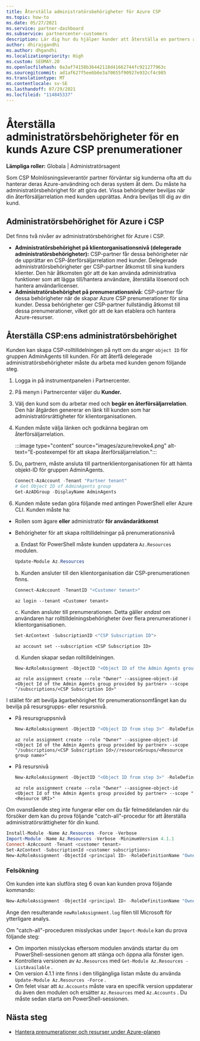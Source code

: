 ```yaml
---
title: Återställa administratörsbehörigheter för Azure CSP
ms.topic: how-to
ms.date: 05/27/2021
ms.service: partner-dashboard
ms.subservice: partnercenter-customers
description: Lär dig hur du hjälper kunder att återställa en partners administratörsbehörighet så att partnern kan hantera en kunds Azure Molnlösningsleverantör-prenumerationer (CSP).
author: dhirajgandhi
ms.author: dhgandhi
ms.localizationpriority: High
ms.custom: SEOMAY.20
ms.openlocfilehash: 0a3af74158b36442118d41662744fc921277963c
ms.sourcegitcommit: ad1af627f5ee6b6e3a70655f90927e932cf4c985
ms.translationtype: MT
ms.contentlocale: sv-SE
ms.lasthandoff: 07/29/2021
ms.locfileid: "114845337"
---
```

# <a name="reinstate-admin-privileges-for-a-customers-azure-csp-subscriptions"></a>Återställa administratörsbehörigheter för en kunds Azure CSP prenumerationer  

**Lämpliga roller:** Globala | Administratörsagent

Som CSP Molnlösningsleverantör partner förväntar sig kunderna ofta att du hanterar deras Azure-användning och deras system åt dem. Du måste ha administratörsbehörighet för att göra det. Vissa behörigheter beviljas när din återförsäljarrelation med kunden upprättas. Andra beviljas till dig av din kund.

## <a name="admin-privileges-for-azure-in-csp"></a>Administratörsbehörighet för Azure i CSP

Det finns två nivåer av administratörsbehörighet för Azure i CSP.

- **Administratörsbehörighet på klientorganisationsnivå (delegerade administratörsbehörigheter):** CSP-partner får dessa behörigheter när de upprättar en CSP-återförsäljarrelation med kunder. Delegerade administratörsbehörigheter ger CSP-partner åtkomst till sina kunders klienter. Den här åtkomsten gör att de kan använda administrativa funktioner som att lägga till/hantera användare, återställa lösenord och hantera användarlicenser.
- **Administratörsbehörighet på prenumerationsnivå:** CSP-partner får dessa behörigheter när de skapar Azure CSP prenumerationer för sina kunder. Dessa behörigheter ger CSP-partner fullständig åtkomst till dessa prenumerationer, vilket gör att de kan etablera och hantera Azure-resurser.

## <a name="reinstate-csp-a-partners-admin-privileges"></a>Återställa CSP:ens administratörsbehörighet

Kunden kan skapa CSP-rolltilldelningen på nytt om du anger `object ID` för gruppen AdminAgents till kunden. För att återfå delegerade administratörsbehörigheter måste du arbeta med kunden genom följande steg.

1. Logga in på instrumentpanelen i Partnercenter.

2. På menyn i Partnercenter väljer du **Kunder.**

3. Välj den kund som du arbetar med och **begär en återförsäljarrelation**. Den här åtgärden genererar en länk till kunden som har administratörsrättigheter för klientorganisationen.

4. Kunden måste välja länken och godkänna begäran om återförsäljarrelation.

   :::image type="content" source="images/azure/revoke4.png" alt-text="E-postexempel för att skapa återförsäljarrelation.":::

5. Du, partnern, måste ansluta till partnerklientorganisationen för att hämta objekt-ID för gruppen AdminAgents.
  
   ```powershell
   Connect-AzAccount -Tenant "Partner tenant"
   # Get Object ID of AdminAgents group
   Get-AzADGroup -DisplayName AdminAgents
   ```

6. Kunden måste sedan göra följande med antingen PowerShell eller Azure CLI. Kunden måste ha:

- Rollen som ägare **eller** administratör **för användaråtkomst** 
- Behörigheter för att skapa rolltilldelningar på prenumerationsnivå

   a. Endast för PowerShell måste kunden uppdatera `Az.Resources` modulen.
   ```powershell
   Update-Module Az.Resources
   ```

   b. Kunden ansluter till den klientorganisation där CSP-prenumerationen finns.
   ```powershell
   Connect-AzAccount -TenantID "<Customer tenant>"
   ```
   ```azurecli
   az login --tenant <Customer tenant>
   ```

   c. Kunden ansluter till prenumerationen. Detta gäller *endast* om användaren har rolltilldelningsbehörigheter över flera prenumerationer i klientorganisationen.

   ```powershell
   Set-AzContext -SubscriptionID <"CSP Subscription ID">
   ```
   ```azurecli
   az account set --subscription <CSP Subscription ID>
   ```

   d. Kunden skapar sedan rolltilldelningen.
    
   ```powershell
   New-AzRoleAssignment -ObjectID "<Object ID of the Admin Agents group provided by partner>" -RoleDefinitionName "Owner" -Scope "/subscriptions/'<CSP subscription ID>'"
   ```
   ```azurecli
   az role assignment create --role "Owner" --assignee-object-id <Object Id of the Admin Agents group provided by partner> --scope "/subscriptions/<CSP Subscription Id>"
   ```

I stället för att bevilja ägarbehörighet för prenumerationsomfånget kan du bevilja på resursgrupps- eller resursnivå. 

- På resursgruppsnivå

   ```powershell
   New-AzRoleAssignment -ObjectID "<Object ID from step 3>" -RoleDefinitionName Owner -Scope "/subscriptions/'SubscriptionID of CSP subscription'/resourceGroups/'Resource group name'"
   ```

   ```azurecli
   az role assignment create --role "Owner" --assignee-object-id <Object Id of the Admin Agents group provided by partner> --scope "/subscriptions/<CSP Subscription Id>//resourceGroups/<Resource group name>"
   ```

- På resursnivå

   ```powershell
   New-AzRoleAssignment -ObjectID "<Object ID from step 3>" -RoleDefinitionName Owner -Scope "<Resource URI>"
   ```

   ```azurecli
   az role assignment create --role "Owner" --assignee-object-id <Object Id of the Admin Agents group provided by partner> --scope "<Resource URI>"
   ```

Om ovanstående steg inte fungerar eller om du får felmeddelanden när du försöker dem kan du prova följande "catch-all"-procedur för att återställa administratörsrättigheter för din kund.

```powershell
Install-Module -Name Az.Resources -Force -Verbose
Import-Module -Name Az.Resources -Verbose -MinimumVersion 4.1.1
Connect-AzAccount -Tenant <customer tenant>
Set-AzContext -SubscriptionId <customer subscriptions>
New-AzRoleAssignment -ObjectId <principal ID> -RoleDefinitionName "Owner" -Scope "/subscriptions/<customer subscription>" -ObjectType "ForeignGroup"
```

### <a name="troubleshooting"></a>Felsökning

Om kunden inte kan slutföra steg 6 ovan kan kunden prova följande kommando:

```powershell
New-AzRoleAssignment -ObjectId <principal ID> -RoleDefinitionName "Owner" -Scope "/subscriptions/<costumer subscription>" -ObjectType "ForeignGroup" -Debug > newRoleAssignment.log
```

Ange den resulterande `newRoleAssignment.log` filen till Microsoft för ytterligare analys.

Om "catch-all"-proceduren misslyckas under `Import-Module` kan du prova följande steg:
- Om importen misslyckas eftersom modulen används startar du om PowerShell-sessionen genom att stänga och öppna alla fönster igen.
- Kontrollera versionen av `Az.Resources` med `Get-Module Az.Resources -ListAvailable` .
- Om version 4.1.1 inte finns i den tillgängliga listan måste du använda `Update-Module Az.Resources -Force` .
- Om felet visar att `Az.Accounts` måste vara en specifik version uppdaterar du även den modulen och ersätter `Az.Resources` med `Az.Accounts` . Du måste sedan starta om PowerShell-sessionen.


## <a name="next-steps"></a>Nästa steg

- [Hantera prenumerationer och resurser under Azure-planen](azure-plan-manage.md)
